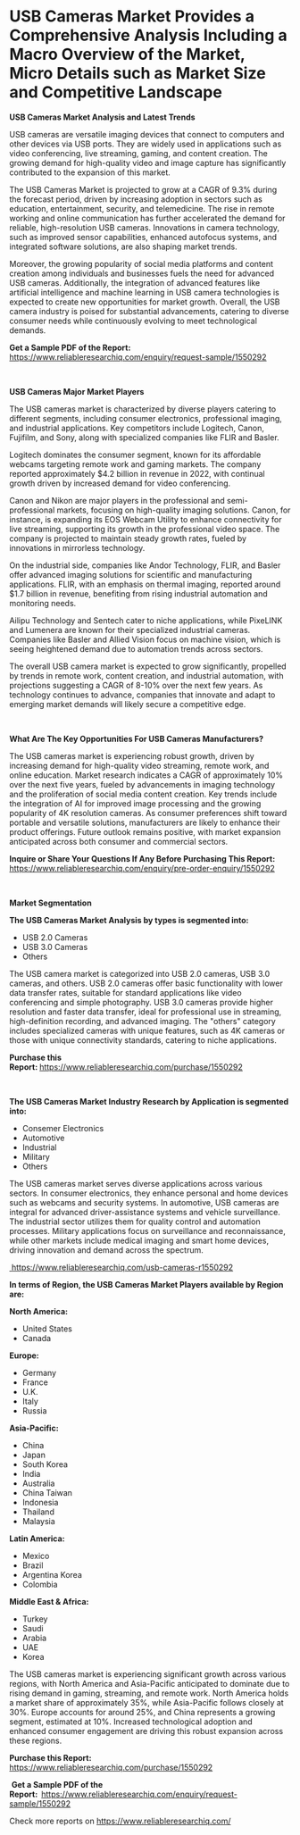 <p><h1>USB Cameras Market Provides a Comprehensive Analysis Including a Macro Overview of the Market, Micro Details such as Market Size and Competitive Landscape</h1></p><p><strong>USB Cameras Market Analysis and Latest Trends</strong></p>
<p><p>USB cameras are versatile imaging devices that connect to computers and other devices via USB ports. They are widely used in applications such as video conferencing, live streaming, gaming, and content creation. The growing demand for high-quality video and image capture has significantly contributed to the expansion of this market.</p><p>The USB Cameras Market is projected to grow at a CAGR of 9.3% during the forecast period, driven by increasing adoption in sectors such as education, entertainment, security, and telemedicine. The rise in remote working and online communication has further accelerated the demand for reliable, high-resolution USB cameras. Innovations in camera technology, such as improved sensor capabilities, enhanced autofocus systems, and integrated software solutions, are also shaping market trends.</p><p>Moreover, the growing popularity of social media platforms and content creation among individuals and businesses fuels the need for advanced USB cameras. Additionally, the integration of advanced features like artificial intelligence and machine learning in USB camera technologies is expected to create new opportunities for market growth. Overall, the USB camera industry is poised for substantial advancements, catering to diverse consumer needs while continuously evolving to meet technological demands.</p></p>
<p><strong>Get a Sample PDF of the Report:&nbsp;</strong> <a href="https://www.reliableresearchiq.com/enquiry/request-sample/1550292?utm_campaign=2171&utm_medium=2&utm_source=Github&utm_content=ia&utm_term=20022025&utm_id=usb-cameras">https://www.reliableresearchiq.com/enquiry/request-sample/1550292</a></p>
<p>&nbsp;</p>
<p><strong>USB Cameras Major Market Players</strong></p>
<p><p>The USB cameras market is characterized by diverse players catering to different segments, including consumer electronics, professional imaging, and industrial applications. Key competitors include Logitech, Canon, Fujifilm, and Sony, along with specialized companies like FLIR and Basler.</p><p>Logitech dominates the consumer segment, known for its affordable webcams targeting remote work and gaming markets. The company reported approximately $4.2 billion in revenue in 2022, with continual growth driven by increased demand for video conferencing.</p><p>Canon and Nikon are major players in the professional and semi-professional markets, focusing on high-quality imaging solutions. Canon, for instance, is expanding its EOS Webcam Utility to enhance connectivity for live streaming, supporting its growth in the professional video space. The company is projected to maintain steady growth rates, fueled by innovations in mirrorless technology. </p><p>On the industrial side, companies like Andor Technology, FLIR, and Basler offer advanced imaging solutions for scientific and manufacturing applications. FLIR, with an emphasis on thermal imaging, reported around $1.7 billion in revenue, benefiting from rising industrial automation and monitoring needs.</p><p>Ailipu Technology and Sentech cater to niche applications, while PixeLINK and Lumenera are known for their specialized industrial cameras. Companies like Basler and Allied Vision focus on machine vision, which is seeing heightened demand due to automation trends across sectors.</p><p>The overall USB camera market is expected to grow significantly, propelled by trends in remote work, content creation, and industrial automation, with projections suggesting a CAGR of 8-10% over the next few years. As technology continues to advance, companies that innovate and adapt to emerging market demands will likely secure a competitive edge.</p></p>
<p>&nbsp;</p>
<p><strong>What Are The Key Opportunities For USB Cameras Manufacturers?</strong></p>
<p><p>The USB cameras market is experiencing robust growth, driven by increasing demand for high-quality video streaming, remote work, and online education. Market research indicates a CAGR of approximately 10% over the next five years, fueled by advancements in imaging technology and the proliferation of social media content creation. Key trends include the integration of AI for improved image processing and the growing popularity of 4K resolution cameras. As consumer preferences shift toward portable and versatile solutions, manufacturers are likely to enhance their product offerings. Future outlook remains positive, with market expansion anticipated across both consumer and commercial sectors.</p></p>
<p><strong>Inquire or Share Your Questions If Any Before Purchasing This Report:</strong> <a href="https://www.reliableresearchiq.com/enquiry/pre-order-enquiry/1550292?utm_campaign=2171&utm_medium=2&utm_source=Github&utm_content=ia&utm_term=20022025&utm_id=usb-cameras">https://www.reliableresearchiq.com/enquiry/pre-order-enquiry/1550292</a></p>
<p>&nbsp;</p>
<p><strong>Market Segmentation</strong></p>
<p><strong>The USB Cameras Market Analysis by types is segmented into:</strong></p>
<p><ul><li>USB 2.0 Cameras</li><li>USB 3.0 Cameras</li><li>Others</li></ul></p>
<p><p>The USB camera market is categorized into USB 2.0 cameras, USB 3.0 cameras, and others. USB 2.0 cameras offer basic functionality with lower data transfer rates, suitable for standard applications like video conferencing and simple photography. USB 3.0 cameras provide higher resolution and faster data transfer, ideal for professional use in streaming, high-definition recording, and advanced imaging. The "others" category includes specialized cameras with unique features, such as 4K cameras or those with unique connectivity standards, catering to niche applications.</p></p>
<p><strong>Purchase this Report:&nbsp;</strong><a href="https://www.reliableresearchiq.com/purchase/1550292?utm_campaign=2171&utm_medium=2&utm_source=Github&utm_content=ia&utm_term=20022025&utm_id=usb-cameras">https://www.reliableresearchiq.com/purchase/1550292</a></p>
<p>&nbsp;</p>
<p><strong>The USB Cameras Market Industry Research by Application is segmented into:</strong></p>
<p><ul><li>Consemer Electronics</li><li>Automotive</li><li>Industrial</li><li>Military</li><li>Others</li></ul></p>
<p><p>The USB cameras market serves diverse applications across various sectors. In consumer electronics, they enhance personal and home devices such as webcams and security systems. In automotive, USB cameras are integral for advanced driver-assistance systems and vehicle surveillance. The industrial sector utilizes them for quality control and automation processes. Military applications focus on surveillance and reconnaissance, while other markets include medical imaging and smart home devices, driving innovation and demand across the spectrum.</p></p>
<p><a href="https://www.reliableresearchiq.com/usb-cameras-r1550292?utm_campaign=2171&utm_medium=2&utm_source=Github&utm_content=ia&utm_term=20022025&utm_id=usb-cameras">&nbsp;https://www.reliableresearchiq.com/usb-cameras-r1550292</a></p>
<p><strong>In terms of Region, the USB Cameras Market Players available by Region are:</strong></p>
<p>
    <p> <strong> North America: </strong>
        <ul>
            <li>United States</li>
            <li>Canada</li>
        </ul>
        </p> 
    <p> <strong> Europe: </strong>
        <ul>
            <li>Germany</li>
            <li>France</li>
            <li>U.K.</li>
            <li>Italy</li>
            <li>Russia</li>
        </ul>
        </p> 
    <p> <strong> Asia-Pacific: </strong>
        <ul>
            <li>China</li>
            <li>Japan</li>
            <li>South Korea</li>
            <li>India</li>
            <li>Australia</li>
            <li>China Taiwan</li>
            <li>Indonesia</li>
            <li>Thailand</li>
            <li>Malaysia</li>
        </ul>
        </p> 
    <p> <strong> Latin America: </strong>
        <ul>
            <li>Mexico</li>
            <li>Brazil</li>
            <li>Argentina Korea</li>
            <li>Colombia</li>
        </ul>
        </p> 
    <p> <strong> Middle East & Africa: </strong>
        <ul>
            <li>Turkey</li>
            <li>Saudi</li>
            <li>Arabia</li>
            <li>UAE</li>
            <li>Korea</li>
        </ul>
    </p>
    </p>
<p><p>The USB cameras market is experiencing significant growth across various regions, with North America and Asia-Pacific anticipated to dominate due to rising demand in gaming, streaming, and remote work. North America holds a market share of approximately 35%, while Asia-Pacific follows closely at 30%. Europe accounts for around 25%, and China represents a growing segment, estimated at 10%. Increased technological adoption and enhanced consumer engagement are driving this robust expansion across these regions.</p></p>
<p><strong>Purchase this Report: </strong><a href="https://www.reliableresearchiq.com/purchase/1550292?utm_campaign=2171&utm_medium=2&utm_source=Github&utm_content=ia&utm_term=20022025&utm_id=usb-cameras">https://www.reliableresearchiq.com/purchase/1550292</a></p>
<p>&nbsp;<strong>Get a Sample PDF of the Report:&nbsp;&nbsp;</strong><a href="https://www.reliableresearchiq.com/enquiry/request-sample/1550292?utm_campaign=2171&utm_medium=2&utm_source=Github&utm_content=ia&utm_term=20022025&utm_id=usb-cameras">https://www.reliableresearchiq.com/enquiry/request-sample/1550292</a></p>
<p><strong></strong></p>
<p>Check more reports on <a href="https://www.reliableresearchiq.com/?utm_campaign=2171&utm_medium=2&utm_source=Github&utm_content=ia&utm_term=20022025&utm_id=usb-cameras">https://www.reliableresearchiq.com/</a></p>